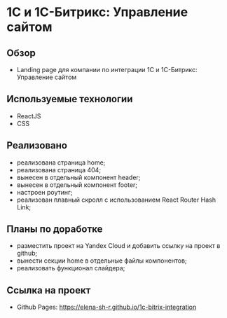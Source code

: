 # 1С и 1С-Битрикс: Управление сайтом

## Обзор
* Landing page для компании по интеграции 1С и 1С-Битрикс: Управление сайтом

## Используемые технологии
* ReactJS
* CSS

## Реализовано
* реализована страница home;
* реализована страница 404;
* вынесен в отдельный компонент header;
* вынесен в отдельный компонент footer;
* настроен роутинг;
* реализован плавный скролл с использованием React Router Hash Link;

## Планы по доработке
* разместить проект на Yandex Cloud и добавить ссылку на проект в github;
* вынести секции home в отдельные файлы компонентов;
* реализовать функционал слайдера;

## Ссылка на проект
* Github Pages: https://elena-sh-r.github.io/1c-bitrix-integration